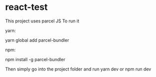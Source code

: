 # react-test
This project uses parcel JS 
To run it

yarn:

yarn global add parcel-bundler

npm:

npm install -g parcel-bundler

Then simply go into the project folder and run 
yarn dev or npm run dev
